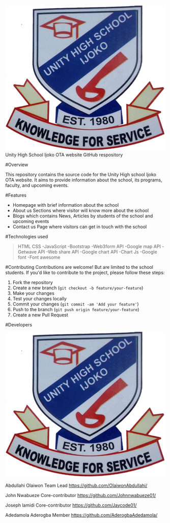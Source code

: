![Alt text](images/UHS-logo.jpg)Unity High School Ijoko OTA website GitHub respository

#Overview

This repository contains the source code for the Unity High  school Ijoko OTA website. It aims to provide information about the school, its programs, faculty, and upcoming events.


#Features
- Homepage with brief information about the school
- About us Sections where visitor will know more about the school 
- Blogs which contains News, Articles by students of the school and upcoming events
- Contact us Page where visitors can get in touch with the school 

#Technologies used

>HTML
>CSS
-JavaScript
-Bootstrap
-Web3form API
-Google map API
-Getwave API
-Web share API 
-Google chart API
-Chart Js
-Google font
-Font awesome

#Contributing
Contributions are welcome! But are limited to the school students. If you'd like to contribute to the project, please follow these steps:
1. Fork the repository
2. Create a new branch (`git checkout -b feature/your-feature`)
3. Make your changes
4. Test your changes locally
5. Commit your changes (`git commit -am 'Add your feature'`)
6. Push to the branch (`git push origin feature/your-feature`)
7. Create a new Pull Request


#Developers
<p>
  <img src="images/UHS-logo.jpg">
</p>

Abdullahi Olaiwon
Team Lead
https://github.com/OlaiwonAbdullahi/

John Nwabueze
Core-contributor
https://github.com/Johnnwabueze01/

Joseph lamidi 
Core-contributor
https://github.com/Jaycode01/

Adedamola Aderogba
Member
https://github.com/AderogbaAdedamola/
